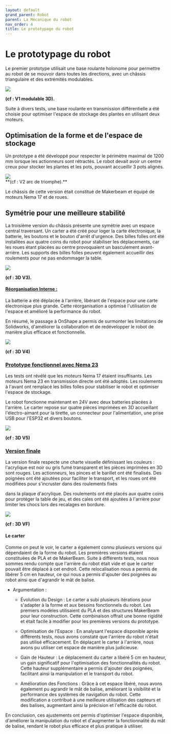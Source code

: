 ```yaml
---
layout: default
grand_parent: Robot
parent: La Mécanique du robot
nav_order: 4
title: Le prototypage du robot
---
```

# Le prototypage du robot

Le premier prototype utilisait une base roulante holonome pour permettre au robot de se mouvoir dans toutes les directions, avec un châssis triangulaire et des extrémités modulables.

<img src="../../images/Robot-V1.jpg" max-width="50%" style="display: block; margin-left: auto; margin-right: auto;">

**(cf : V1 modulable 3D).**

Suite à divers tests, une base roulante en transmission différentielle a été choisie pour optimiser l'espace de stockage des plantes en utilisant deux moteurs.

## Optimisation de la forme et de l'espace de stockage

Un prototype a été développé pour respecter le périmètre maximal de 1200 mm lorsque les actionneurs sont rétractés. Le robot devait avoir un centre creux pour stocker les plantes et les pots, pouvant accueillir 3 pots alignés.

<img src="../../images/Robot-V2.jpg" max-width="100%" style="display: block; margin-left: auto; margin-right: auto;">
**(cf : V2 arc de triomphe).**

Le châssis de cette version était constitué de Makerbeam et équipé de moteurs Nema 17 et de roues.

## Symétrie pour une meilleure stabilité

La troisième version du châssis présente une symétrie avec un espace central traversant. Un carter a été créé pour loger la carte électronique, la batterie, les boutons et le bouton d'arrêt d'urgence. Des billes folles ont été installées aux quatre coins du robot pour stabiliser les déplacements, car les roues étant placées au centre provoquaient un basculement avant-arrière. Les supports des billes folles peuvent également accueillir des roulements pour ne pas endommager la table.

<img src="../../images/Robot-23-11-2023.png" max-width="100%" style="display: block; margin-left: auto; margin-right: auto;">

**(cf : 3D V3).**

#### <ins>Réorganisation Interne :</ins>  
La batterie a été déplacée à l'arrière, libérant de l'espace pour une carte électronique plus grande. Cette réorganisation a optimisé l'utilisation de l'espace et amélioré la performance du robot.

En résumé, le passage à OnShape a permis de surmonter les limitations de Solidworks, d'améliorer la collaboration et de redévelopper le robot de manière plus efficace et fonctionnelle.

<img src="../../images/Robot-30-12-2023.png" max-width="100%" style="display: block; margin-left: auto; margin-right: auto;">

**(cf : 3D V4)**

### <ins>Prototype fonctionnel avec Nema 23</ins>

Les tests ont révélé que les moteurs Nema 17 étaient insuffisants. Les moteurs Nema 23 en transmission directe ont été adoptés. Les roulements à l'avant ont remplacé les billes folles pour stabiliser le robot et optimiser l'espace de stockage.

Le robot fonctionne maintenant en 24V avec deux batteries placées à l'arrière. Le carter repose sur quatre pièces imprimées en 3D accueillant l'électro-aimant pour la tirette, un connecteur pour l'alimentation, une prise USB pour l'ESP32 et divers boutons.

<img src="../../images/Robot-21-02-2024.png" max-width="100%" style="display: block; margin-left: auto; margin-right: auto;">

**(cf : 3D V5)**

### <ins>Version finale</ins>

La version finale respecte une charte visuelle définissant les couleurs : l'acrylique est noir ou gris fumé transparent et les pièces imprimées en 3D sont rouges. Les actionneurs, les pinces et le barillet ont été finalisés. Des poignées ont été ajoutées pour faciliter le transport, et les roues ont été modifiées pour s'incruster dans des roulements fixés

 dans la plaque d'acrylique. Des roulements ont été placés aux quatre coins pour protéger la table de jeu, et des cales ont été ajoutées à l'arrière pour limiter les chocs lors des recalages en bordure.

<img src="../../images/Robot-Vf1.png" max-width="100%" style="display: block; margin-left: auto; margin-right: auto;">

**(cf : 3D VF)**

#### Le carter 

Comme on peut le voir, le carter a également connu plusieurs versions qui dépendaient de la forme du robot. Les premières versions étaient constituées de PLA et de MakerBeam. Suite à différents tests, nous nous sommes rendu compte que l'arrière du robot était vide et que le carter pouvait être déplacé à cet endroit. Cette relocalisation nous a permis de libérer 5 cm en hauteur, ce qui nous a permis d'ajouter des poignées au robot ainsi que d'agrandir le mât de balise.

- Argumentation :

  - Évolution du Design : Le carter a subi plusieurs itérations pour s'adapter à la forme et aux besoins fonctionnels du robot. Les premiers modèles utilisaient du PLA et des structures MakerBeam pour leur construction. Cette combinaison offrait une bonne rigidité et était facile à modifier pour les premières versions du prototype.

  - Optimisation de l'Espace : En analysant l'espace disponible après différents tests, nous avons constaté que l'arrière du robot n'était pas utilisé efficacement. En déplaçant le carter à l'arrière, nous avons pu utiliser cet espace de manière plus judicieuse.

  - Gain de Hauteur : Le déplacement du carter a libéré 5 cm en hauteur, un gain significatif pour l'optimisation des fonctionnalités du robot. Cette hauteur supplémentaire a permis d'ajouter des poignées, facilitant ainsi la manipulation et le transport du robot.

  -   Amélioration des Fonctions : Grâce à cet espace libéré, nous avons également pu agrandir le mât de balise, améliorant la visibilité et la performance des systèmes de navigation du robot. Cette modification a contribué à une meilleure utilisation des capteurs et des balises, augmentant ainsi la précision et l'efficacité du robot.

En conclusion, ces ajustements ont permis d'optimiser l'espace disponible, d'améliorer la manipulation du robot et d'augmenter la fonctionnalité du mât de balise, rendant le robot plus efficace et plus pratique à utiliser.
